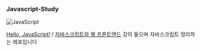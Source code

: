 ### Javascript-Study
![JavaScript](https://img.shields.io/badge/javascript-%23323330.svg?style=for-the-badge&logo=javascript&logoColor=%23F7DF1E)

[Hello, JavaScript!](https://programmers.co.kr/learn/courses/3) / [자바스크립트와 웹 프론트엔드](https://programmers.co.kr/learn/courses/10) 강의 들으며 자바스크립트 정리하는 레포입니다
